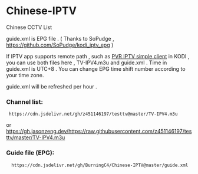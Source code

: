 # Chinese-IPTV

Chinese CCTV List

   guide.xml is EPG file . ( Thanks to SoPudge , https://github.com/SoPudge/kodi_iptv_epg )

If IPTV app supports remote path , such as [PVR IPTV simple client](https://kodi.wiki/view/Add-on:PVR_IPTV_Simple_Client) in KODI , you can use both files here , TV-IPV4.m3u and guide.xml . Time in guide.xml is UTC+8 . You can change EPG time shift number according to your time zone.

guide.xml will be refreshed per hour .

### Channel list:
     https://cdn.jsdelivr.net/gh/z451146197/testtv@master/TV-IPV4.m3u
or
     https://gh.jasonzeng.dev/https://raw.githubusercontent.com/z451146197/testtv/master/TV-IPV4.m3u
### Guide file (EPG):
      https://cdn.jsdelivr.net/gh/BurningC4/Chinese-IPTV@master/guide.xml
